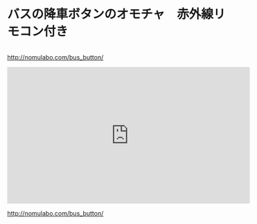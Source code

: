 # バスの降車ボタンのオモチャ　赤外線リモコン付き
<img alt="" src="http://nomulabo.com/bus_button/bus_button1.jpg">

http://nomulabo.com/bus_button/

<iframe src="https://www.youtube.com/embed/nAZxilVlPS0" allow="accelerometer; autoplay; encrypted-media; gyroscope; picture-in-picture" allowfullscreen="" frameborder="0" height="315" width="560"></iframe> 
    
http://nomulabo.com/bus_button/
